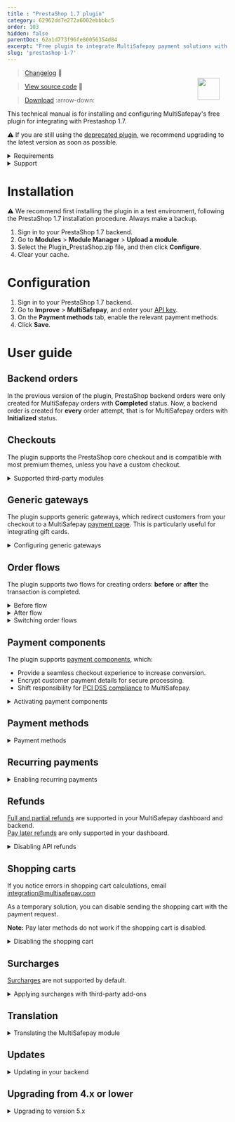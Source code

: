 ```yaml
---
title : "PrestaShop 1.7 plugin"
category: 62962dd7e272a6002ebbbbc5
order: 103
hidden: false
parentDoc: 62a1d773f96fe80056354d84
excerpt: "Free plugin to integrate MultiSafepay payment solutions with Prestashop 1.7."
slug: 'prestashop-1-7'
---
```

<img src="https://raw.githubusercontent.com/MultiSafepay/docs/master/static/logo/Plugins/PrestaShop.svg" width="50" align="right" style="margin: 20px; max-height: 75px"/>

> [Changelog](https://github.com/MultiSafepay/prestashop-official/blob/main/CHANGELOG.md) :link:

> [View source code](https://github.com/MultiSafepay/prestashop-official) :link:

> [Download](https://github.com/MultiSafepay/prestashop-official/releases/download/5.5.0/Plugin_PrestaShop_5.5.0.zip) :arrow-down:

This technical manual is for installing and configuring MultiSafepay's free plugin for integrating with Prestashop 1.7.

:warning: If you are still using the [deprecated plugin](https://github.com/MultiSafepay/prestashop), we recommend upgrading to the latest version as soon as possible.

<details id="requirements">
<summary>Requirements</summary>
<br>

- [MultiSafepay account](/getting-started/guide/)
- PrestaShop version 1.7.6 or higher
- PHP version 7.2 or higher

If you're on PrestaShop 1.7.5 or lower, consider updating PrestaShop or use an older version (4.x) of our plugin which can be found in our [PrestaShop GitHub repository](https://github.com/MultiSafepay/prestashop/releases). 

</details>

<details id="support">
<summary>Support</summary>
<br>

We support versions 1.7.6, 1.7.7, 1.7.8.

To use an older version of the plugin, see MultiSafepay GitHub – [PrestaShop releases](https://github.com/MultiSafepay/prestashop/releases).

Contact us:

- Telephone: +31 (0)20 8500 500
- Email: <integration@multisafepay.com>
- GitHub: Create a technical issue

</details>

# Installation

:warning: We recommend first installing the plugin in a test environment, following the PrestaShop 1.7 installation procedure. Always make a backup.

1. Sign in to your PrestaShop 1.7 backend.
2. Go to **Modules** > **Module Manager** > **Upload a module**.
3. Select the Plugin_PrestaShop.zip file, and then click **Configure**.
4. Clear your cache.

# Configuration
1. Sign in to your PrestaShop 1.7 backend.
2. Go to **Improve** > **MultiSafepay**, and enter your [API key](/account/managing-websites/#viewing-the-site-id-api-key-and-secure-code).
3. On the **Payment methods** tab, enable the relevant payment methods.
4. Click **Save**.

# User guide

## Backend orders

In the previous version of the plugin, PrestaShop backend orders were only created for MultiSafepay orders with **Completed** status. Now, a backend order is created for **every** order attempt, that is for MultiSafepay orders with **Initialized** status.

## Checkouts

The plugin supports the PrestaShop core checkout and is compatible with most premium themes, unless you have a custom checkout.

<details id="supported-third-party-modules">
<summary>Supported third-party modules</summary>
<br>

The following third-party modules are supported:

- [One Page Checkout PS](https://addons.prestashop.com/en/express-checkout-process/8503-one-page-checkout-ps-easy-fast-intuitive.html)
- [The Checkout](https://addons.prestashop.com/en/express-checkout-process/42005-the-checkout.html) – Payment options must be set on separate pages in the plugin settings page.

The Integration Team will do their best to provide support for third-party plugins and premium themes. Email <integration@multisafepay.com>

</details>

## Generic gateways

The plugin supports generic gateways, which redirect customers from your checkout to a MultiSafepay [payment page](/payment-pages/). This is particularly useful for integrating gift cards. 

<details id="configuring-generic-gateways">
<summary>Configuring generic gateways</summary>
<br>

1. Sign in to your Prestashop 1.7 backend.
2. Go to **Improve** > **MultiSafepay** > **Payment methods** > **Generic gateway**.
3. Set the relevant [payment method gateway IDs](https://docs-api.multisafepay.com/reference/gateway-ids) and the gateway icon.

You can filter payment methods by:

- Country
- Currency
- Customer group
- Minimum and maximum amount

</details>

## Order flows

The plugin supports two flows for creating orders: **before** or **after** the transaction is completed.

<details id="before-flow">
<summary>Before flow</summary>
<br>

By default, order confirmation emails are sent before the payment is finalized.  
You can disable this feature. 

The status of abandoned payments changes to **Cancelled**.

</details>

<details id="after-flow">
<summary>After flow</summary>
<br>

Orders are created via a MultiSafepay notification to PrestaShop using the `cart ID`. After completing payment, the customer is redirected to your order confirmation page.  
If the notification hasn't been processed yet, a waiting page with a loader displays while the order is created.

</details>

<details id="switching-order-flows">
<summary>Switching order flows</summary>
<br>

To change the flow you are using, follow these steps:

1. Sign in to your PrestaShop 1.7 backend.
2. Go to **Improve** > **Module manager** > **MultiSafepay**.
3. In the **MultiSafepay module**, go to the **General settings** tab.
4. In the **Create order before payment** field, select the flow.
5. Click **Save**.

</details>

## Payment components

The plugin supports [payment components](/payment-components/), which:

- Provide a seamless checkout experience to increase conversion.
- Encrypt customer payment details for secure processing.
- Shift responsibility for [PCI DSS compliance](/pci-dss) to MultiSafepay.

<details id="activating-payment-components">
<summary>Activating payment components</summary>
<br>

If you're new to accepting credit card payments, email a request to activate them to <sales@multisafepay.com>

1. Sign in to your PrestaShop 1.7 backend.
2. Go to **MultiSafepay module** > **Payment methods** > **Credit card**.
3. Slide the **Enable payment component** radio button to **Enabled**.
4. Click **Save config**.

For support, email <integration@multisafepay.com>

**Note:** If you have a custom checkout and encounter a conflict with the payment component, the Integration Team will do their best to provide support, but we can't guarantee compatibility in all cases.

</details>

## Payment methods

<details id="payment-methods">
<summary>Payment methods</summary>
<br>

- Cards: [All](/credit-debit-cards/)
- Banking methods: [All](/banks/)
- Pay later methods: [All](/pay-later/)
- Wallets: [All](/wallets/)
- Prepaid cards:
    - Baby Giftcard
    - Beauty and wellness
    - Boekenbon
    - Degrotespeelgoedwinkel
    - Fashioncheque
    - Fashion gift card
    - Fietsenbon
    - Gezondheidsbon
    - Givacard
    - Good4fun
    - Goodcard
    - Nationale tuinbon
    - Parfumcadeaukaart
    - Paysafecard
    - Podium
    - Sport en Fit
    - VVV gift card
    - Webshop gift card
    - Wellness gift card
    - Wijncadeau
    - Winkelcheque
    - Yourgift

</details>

## Recurring payments

<details id="enabling-recurring-payments">
<summary>Enabling recurring payments</summary>
<br>

To enable [Recurring Payments](/features/recurring-payments), follow these steps:

1. Sign in to your PrestaShop 1.7 backend. 
2. Go to **Improve** > **Module manager** > **MultiSafepay**.
3. In the MultiSafepay module, go to the **Payment methods** tab.  
4. Select either the bundled credit cards gateway, **or** select specific credit cards. 
5. Set the **Enable tokenization** toggle to **Enabled**.
6. Click **Save**.

</details>

## Refunds

[Full and partial refunds](/refunds/#full-and-partial-refunds) are supported in your MultiSafepay dashboard and backend.  
[Pay later refunds](/pay-later/) are only supported in your dashboard.
    
<details id="disabling-api-refunds">
<summary>Disabling API refunds</summary>
<br>

By default, refunds initiated in your backend are automatically processed via our API, **except** for voucher refunds.

 To disable this, follow these steps:

1. Sign in to your PrestaShop 1.7 backend.
2. Go to **MultiSafepay module** > **Manage hooks**.
3. Select **Display non-positionable hooks**.
4. For **actionOrderSlipAdd**, select the three dots, and then click **Unhook**.
</details>

## Shopping carts

If you notice errors in shopping cart calculations, email <integration@multisafepay.com>

 As a temporary solution, you can disable sending the shopping cart with the payment request.

**Note:** Pay later methods do not work if the shopping cart is disabled. 

<details id="disabling-the-shopping-cart">
<summary>Disabling the shopping cart</summary>
<br>

1. Sign in to your PrestaShop 1.7 backend.
2. Go to **Improve** > **Module manager** > **MultiSafepay**.
3. In the MultiSafepay module, go to the **General settings** tab.
4. Set the **Disable Shopping Cart** toggle to **Enabled**.
5. Click **Save**.
</details>

## Surcharges

[Surcharges](/surcharges/) are not supported by default.

<details id="applying-surcharges-with-third-party-add-ons">
<summary>Applying surcharges with third-party add-ons</summary>
<br>

There are several [third-party add-ons](https://addons.prestashop.com/en/search?search_query=surcharge) available. However, we can't guarantee compatibility with our plugin. Make sure that you test them carefully before installing.

**Attention Dutch merchants** 

We strongly recommend **not** applying surcharges to [pay later methods](/pay-later/). This is now considered providing credit under the Wet op het consumentenkrediet and article 7:57 of the Burgerlijk Wetboek, and requires a permit from the Authority for Financial Markets (AFM).

</details>

## Translation

<details id="translating-the-multisafepay-module">
<summary>Translating the MultiSafepay module</summary>
<br>

To translate elements of the MultiSafepay module in the plugin, follow these steps:

1. Sign in to your PrestaShop 1.7 backend.
2. Go to **Improve** > **International** > **Translations**.
3. On the **Modify translations** tab, from the **Type of translation** list, select **Installed module translations**.
4. Select the **MultiSafepay** module and the **Language**, and then click **Modify**.
5. Enter the required translations, and then click **Save**. 

To translate the names of payment methods:

1. Go to **Improve** > **MultiSafepay** > **Payment methods**.
2. Select the payment method you want to translate.
3. Make sure the **Title** field is empty.

</details>

## Updates

<details id="updating-in-your-backend">
<summary>Updating in your backend</summary>
<br>

:warning: Make sure you have a backup of your production environment, and that you test the plugin in a staging environment.

1. Download the plugin again above.
2. Follow the [Installation](/prestashop-1-7/#installation) instructions.

</details>

## Upgrading from 4.x or lower

<details id="upgrading-to-version-5">
<summary>Upgrading to version 5.x</summary>
<br>

To upgrade to version 5.x from an older version, follow these steps:

1. Go to **Modules** > **Module manager** > **MultiSafepay** > **Configure**.
2. On the **Payment methods** tab, set all payment methods to **Off**.
3. On the **Gift cards** tab, set all gift cards to **Off**.
4. Install and configure the new plugin following the instructions below.
5. Only uninstall the older plugin when you're sure that orders created with the new plugin are being processed successfully. 

If upgrading from 5.x to a newer version, see [Updates](/prestashop-1-7/updates).

</details>